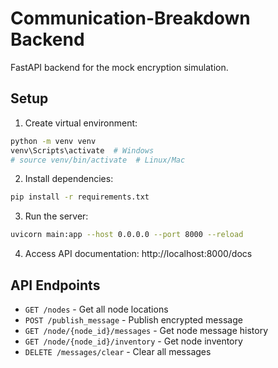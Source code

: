 # Communication-Breakdown Backend

FastAPI backend for the mock encryption simulation.

## Setup

1. Create virtual environment:
```bash
python -m venv venv
venv\Scripts\activate  # Windows
# source venv/bin/activate  # Linux/Mac
```

2. Install dependencies:
```bash
pip install -r requirements.txt
```

3. Run the server:
```bash
uvicorn main:app --host 0.0.0.0 --port 8000 --reload
```

4. Access API documentation:
http://localhost:8000/docs

## API Endpoints

- `GET /nodes` - Get all node locations
- `POST /publish_message` - Publish encrypted message
- `GET /node/{node_id}/messages` - Get node message history
- `GET /node/{node_id}/inventory` - Get node inventory
- `DELETE /messages/clear` - Clear all messages
